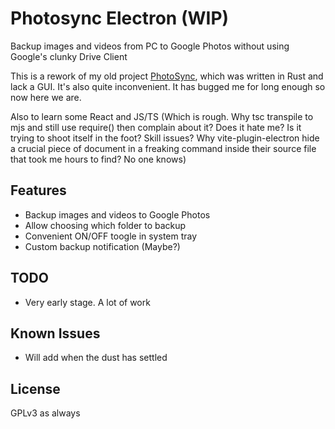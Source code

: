 # Photosync Electron (WIP)

Backup images and videos from PC to Google Photos without using Google's clunky Drive Client 

This is a rework of my old project [PhotoSync](https://www.github.com/letiendat198/Photosync), which was written in Rust and lack a GUI. It's also quite inconvenient. It has bugged me for long enough so now here we are.

Also to learn some React and JS/TS (Which is rough. Why tsc transpile to mjs and still use require() then complain about it? Does it hate me? Is it trying to shoot itself in the foot? Skill issues? Why vite-plugin-electron hide a crucial piece of document in a freaking command inside their source file that took me hours to find? No one knows)

## Features
- Backup images and videos to Google Photos
- Allow choosing which folder to backup
- Convenient ON/OFF toogle in system tray
- Custom backup notification (Maybe?) 

## TODO
- Very early stage. A lot of work

## Known Issues
- Will add when the dust has settled

## License

GPLv3 as always
